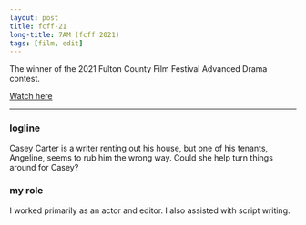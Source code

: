 ```yaml
---
layout: post
title: fcff-21
long-title: 7AM (fcff 2021)
tags: [film, edit]
---
```

The winner of the 2021 Fulton County Film Festival Advanced Drama contest.

<a href="https://youtu.be/BJC0GNtXLpo" target="_blank">Watch here</a>

<hr class="in-content">

### logline
Casey Carter is a writer renting out his house, but one of his tenants, Angeline, seems to rub him the wrong way. Could she help turn things around for Casey?

### my role
I worked primarily as an actor and editor. I also assisted with script writing.